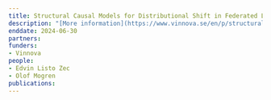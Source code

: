 ```yaml
---
title: Structural Causal Models for Distributional Shift in Federated Learning
description: "[More information](https://www.vinnova.se/en/p/structural-causal-models-for-distributional-shift-in-federated-learning/)."
enddate: 2024-06-30
partners:
funders:
- Vinnova
people:
- Edvin Listo Zec
- Olof Mogren
publications:
---
```


